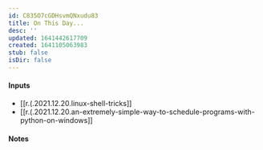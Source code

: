 ```yaml
---
id: C835O7cGDHsvmQNxudu83
title: On This Day...
desc: ''
updated: 1641442617709
created: 1641105063983
stub: false
isDir: false
---
```


#### Inputs

- [[r.(.2021.12.20.linux-shell-tricks]]
- [[r.(.2021.12.20.an-extremely-simple-way-to-schedule-programs-with-python-on-windows]]

#### Notes

